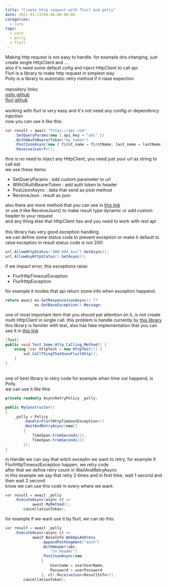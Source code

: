 ```yaml
---
title: "Create http request with flurl and polly"
date: 2021-01-11T09:46:00-00:00
categories:
  - Core
tags:
  - core
  - polly
  - flurl
---
```


Making http request is not easy to handle. for example dns changing, just create single HttpClient and ...
<br />
also it's need some default cofig and inject HttpClient to call api
<br />
Flurl is a library to make http request in simplest way
<br />
Polly is a library to automatic retry method if it riase expection
<br />
<br />
repository links:
<br />
[polly github](https://github.com/App-vNext/Polly)  
[flurl github](https://github.com/tmenier/Flurl)  
<br />
working with flurl is very easy and it's not need any config or dependency injection
<br />
now you can use it like this:
<br />

```c#
var result = await "https://api.com"
    .SetQueryParams(new { api_key = "abc" })
    .WithOAuthBearerToken("my_token")
    .PostJsonAsync(new { first_name = firstName, last_name = lastName })
    .ReceiveJson<T>();
```

thre is no need to inject any HttpClient, you need just your url as string to call eat
<br />
we use these items:
<br />

- SetQueryParams : add custom parameter to url
- WithOAuthBearerToken : add auth token to header
- PostJsonAsync : data that send as post method
- ReceiveJson : result as json

also there are more method that you can see in [this link](https://flurl.dev/docs/fluent-http)
<br />
or use it like ReceiveJson() to make result type dynamic
or add custom header to your request
<br />
and any thing else that HttpClient has and you need to work with rest api
<br />
<br />
this library has very good exception handling.
<br />
we can define some status code to prevent exception or make it default to raise  exception in result status code is not 200:

```c#
url.AllowHttpStatus("400-404,6xx").GetAsync();
url.AllowAnyHttpStatus().GetAsync();
```

if we impact error, this exceptions raise:

- FlurlHttpTimeoutException
- FlurlHttpException

for example it modes that api return some info when exception happend.

```c#
return await ex.GetResponseJsonAsync() ??
             ex.GetBaseException().Message;
```

one of most important item that you should pat attention on it, is not create multi HttpClient in single call. this problem is handle currently by [this library](https://flurl.dev/docs/client-lifetime)
<br />
this library is familier with test, also has fake implementation that you can see it in [this link](https://flurl.dev/docs/testable-http/)

```c#
[Test]
public void Test_Some_Http_Calling_Method() {
    using (var httpTest = new HttpTest()) {
        sut.CallThingThatUsesFlurlHttp();
    }
}
```

<br />
one of best library to retry code for example when time out happend, is Polly.
<br />
we can use it like this:
<br />

```c#
private readonly AsyncRetryPolicy _polly;

public MyConstructor()
{
    _polly = Policy
        .Handle<FlurlHttpTimeoutException>()
        .WaitAndRetryAsync(new[]
        {
            TimeSpan.FromSeconds(1),
            TimeSpan.FromSeconds(2)
        });
}
```

in Handle we can say that witch exceptin we want to retry, for example if FlurlHttpTimeoutException happen, we retry code
<br />
after that we define retry count in WaitAndRetryAsync
<br />
in this example we say that retry 2 times and in first time, wait 1 second and then wait 2 second
<br />
know we can use this code in every where we want:

```c#
var result = await _polly
    .ExecuteAsync(async ct =>
            await MyMethod(),
        cancellationToken);
```

for example if we want use it by flurl, we can do this:


```c#
var result = await _polly
    .ExecuteAsync(async ct =>
            await BaseInfo.WebApiAddress
                .AppendPathSegment("auth")
                .WithHeader(abc,
                    "in header")
                .PostJsonAsync(new
                {
                    Username = userUserName,
                    Password = userPassword
                }, ct).ReceiveJson<ResultInfo>(),
        cancellationToken);
```
